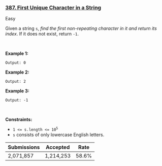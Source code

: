 ### [387. First Unique Character in a String](https://leetcode.com/problems/first-unique-character-in-a-string/)

Easy

Given a string `` s ``, _find the first non-repeating character in it and return its index_. If it does not exist, return `` -1 ``.

 

__Example 1:__

```Input: s = "leetcode"
Output: 0
```

__Example 2:__

```Input: s = "loveleetcode"
Output: 2
```

__Example 3:__

```Input: s = "aabb"
Output: -1
```

 

__Constraints:__

*   <code>1 <= s.length <= 10<sup>5</sup></code>
*   `` s `` consists of only lowercase English letters.

| Submissions    | Accepted     | Rate   |
| -------------- | ------------ | ------ |
| 2,071,857 | 1,214,253 | 58.6% |